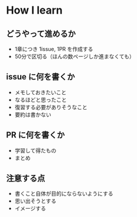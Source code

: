 # How I learn

## どうやって進めるか

- 1章につき 1issue, 1PR を作成する
- 50分で区切る（ほんの数ページしか進まなくても）

## issue に何を書くか

- メモしておきたいこと
- なるほどと思ったこと
- 復習する必要がありそうなこと
- 要約は書かない

## PR に何を書くか

- 学習して得たもの
- まとめ

## 注意する点

- 書くこと自体が目的にならないようにする
- 思い出そうとする
- イメージする
